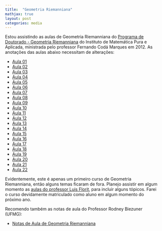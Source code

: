 ```yaml
---
title:  "Geometria Riemanniana"
mathjax: true
layout: post
categories: media
---
```


Estou assistindo as aulas de Geometria Riemanniana do [Programa de Doutorado - Geometria Riemanniana](https://www.youtube.com/playlist?list=PLo4jXE-LdDTR0ARuuTqJcGLFk1bKyHEY7) do Instituto de Matemática Pura e Aplicada, ministrada pelo professor Fernando Codá Marques em 2012. As anotações das aulas abaixo necessitam de alterações:

- <a href="https://drive.google.com/file/d/1nrriuPkYLeNUMTeqB9TqRCm01wFzIolh/view" target="_blank">Aula 01</a>
- <a href="https://drive.google.com/file/d/1vmQlYEJDZ4uxWVHmkU3EBWLSuQeqkJaO/view" target="_blank">Aula 02</a>
- <a href="https://drive.google.com/file/d/19SBe8ZBNzrm9flIvZFdcDD5Yp35JfIGK/view" target="_blank">Aula 03</a>
- <a href="https://drive.google.com/file/d/1AfUmawv77mDm8EbLv5j25jiNygwJ5YV8/view" target="_blank">Aula 04</a>
- <a href="https://drive.google.com/file/d/1AjUjc8bliUg_FE82lOzjLtH1hTJ-4CrZ/view" target="_blank">Aula 05</a>
- <a href="https://drive.google.com/file/d/1As5nThA2zQjeDlSCZBfpTKKJzgkrKjhl/view" target="_blank">Aula 06</a>
- <a href="https://drive.google.com/file/d/1AhDajNZkc3JWPYwXZFT_VMchWjnxjXIh/view" target="_blank">Aula 07</a>
- <a href="https://drive.google.com/file/d/1Ayd3A38fmPJtt2JI2xowtWDBiUR_G98c/view" target="_blank">Aula 08</a>
- <a href="https://drive.google.com/file/d/1B7ZtwRwIIsiDhiMheAchGMNayuQAa7pr/view" target="_blank">Aula 09</a>
- <a href="https://drive.google.com/file/d/1AiIky5bC8ppwlLonqnaJh3N9nQzbXqqB/view" target="_blank">Aula 10</a>
- <a href="https://drive.google.com/file/d/1Aq7OB2vj349X8agZbMNOEFPsJhfckYkb/view" target="_blank">Aula 11</a>
- <a href="https://drive.google.com/file/d/1Ar3k4LavjBjv3jcJSnid8dgYK7ZohjYs/view" target="_blank">Aula 12</a>
- <a href="https://drive.google.com/file/d/1AkAWArk-meTLBXO4yEbzZvcfoZh5_chL/view" target="_blank">Aula 13</a>
- <a href="https://drive.google.com/file/d/1B5-CHFx-RJUfIfk-ykgBpee_yiywy2R0/view" target="_blank">Aula 14</a>
- <a href="https://drive.google.com/file/d/1Ael_8dox5aoUu2hEzLOVTWqK1Uirh9Yf/view" target="_blank">Aula 15</a>
- <a href="https://drive.google.com/file/d/1AXvINsbHcWYdu8vqvQAHMmGNaoLaIrtq/view" target="_blank">Aula 16</a>
- <a href="https://drive.google.com/file/d/1B-K88lC9bdlEoecOvU0uArhDN2CR1Rwd/view" target="_blank">Aula 17</a>
- <a href="https://drive.google.com/file/d/1EOLjoOcmd75cNpFqkXF8nFJ6RSeKFg6v/view" target="_blank">Aula 18</a>
- <a href="https://drive.google.com/file/d/1EkwXK_rIcVjDq4jC5UnDR6ld4eZH8pgx/view" target="_blank">Aula 19</a>
- <a href="https://drive.google.com/file/d/1EmS4ojNMKKe4iLwhZ0PfhID3CgNajweo/view" target="_blank">Aula 20</a>
- <a href="https://drive.google.com/file/d/1GDY5UgYlUHgKotGLntZSk6B_cdpSZOGv/view" target="_blank">Aula 21</a>
- <a href="https://drive.google.com/file/d/1Gq23TasWZXLHZnxXViJcvT-gdJRbOT1o/view" target="_blank">Aula 22</a>

Evidentemente, este é apenas um primeiro curso de Geometria Riemanniana, então alguns temas ficaram de fora. Planejo assistir em algum momento as [aulas do professor Luis Florit](https://www.youtube.com/playlist?list=PLo4jXE-LdDTSqe2QpiYKs4VMcIYvZiiLe), para incluir alguns tópicos. Farei o curso devidamente matriculado como aluno em algum momento do próximo ano.

Recomendo também as notas de aula do Professor Rodney Biezuner (UFMG):
- <a href="http://150.164.25.15/~rodney/notas_de_aula/geometria_riemanniana.pdf" target="_blank">Notas de Aula de Geometria Riemanniana</a>


